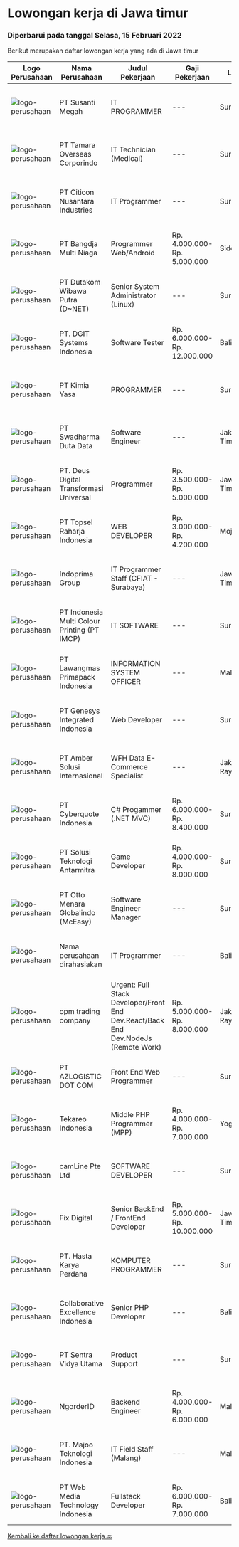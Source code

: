 
  # Lowongan kerja di Jawa timur

  ### Diperbarui pada tanggal Selasa, 15 Februari 2022

  Berikut merupakan daftar lowongan kerja yang ada di Jawa timur

  |Logo Perusahaan | Nama Perusahaan | Judul Pekerjaan | Gaji Pekerjaan | Lokasi | Deskripsi | Tanggal diunggah | Pranala |
  | -------------- | --------------- | --------------- | --------- | --------- | -------------- | ------- | ----------- |
  |![logo-perusahaan](https://image-service-cdn.seek.com.au/a4bd21e797144fdcfd88d8631ab922a4fd37415e/ee4dce1061f3f616224767ad58cb2fc751b8d2dc)|PT Susanti Megah|IT PROGRAMMER|---|Surabaya|TANGGUNG JAWAB &amp; TUGAS UTAMA:  Membuat dan memelihara semua program yang berjalan dalam SAP Memastikan program SAP terintegrasi dengan aplikasi...|Senin, 14 Februari 2022|https://www.jobstreet.co.id/id/job/it-programmer-3780768?token=0~59f07396-612a-4eb0-a562-83c314cd0670&sectionRank=1&jobId=jobstreet-id-job-3780768|
|![logo-perusahaan](https://image-service-cdn.seek.com.au/be0d19c60977d1148a131b6c2c23072fb16e1945/ee4dce1061f3f616224767ad58cb2fc751b8d2dc)|PT Tamara Overseas Corporindo|IT Technician (Medical)|---|Surabaya|Deskripsi Pekerjaan Usia Maksimal 30 tahun Pendidikan S1 atau D3 Jurusan Teknik Informatika pengalaman minimal 1 tahun di bidang yang sama Diutamakan...|Minggu, 13 Februari 2022|https://www.jobstreet.co.id/id/job/it-technician-medical-3788897?token=0~59f07396-612a-4eb0-a562-83c314cd0670&sectionRank=2&jobId=jobstreet-id-job-3788897|
|![logo-perusahaan](https://image-service-cdn.seek.com.au/81ea4d14e41d94183b6a32e8dcb583f5b8fa8185/ee4dce1061f3f616224767ad58cb2fc751b8d2dc)|PT Citicon Nusantara Industries|IT Programmer|---|Surabaya|Tanggung Jawab : Melakukan Perbaikan dan pengecekan terhadap aplikasi/program Mobile programming Kualifikasi : Usia maksimal 30 tahun Pendidikn S1...|Senin, 14 Februari 2022|https://www.jobstreet.co.id/id/job/it-programmer-3789506?token=0~59f07396-612a-4eb0-a562-83c314cd0670&sectionRank=3&jobId=jobstreet-id-job-3789506|
|![logo-perusahaan](https://image-service-cdn.seek.com.au/9261cf87803edfb24079c66bbc453863ceb7bd6e/ee4dce1061f3f616224767ad58cb2fc751b8d2dc)|PT Bangdja Multi Niaga|Programmer Web/Android|Rp. 4.000.000-Rp. 5.000.000|Sidoarjo|Responsibilities : Managing and make sure all application programs keep to standard requirement, documentation, and procedure. Communicates with...|Senin, 14 Februari 2022|https://www.jobstreet.co.id/id/job/programmer-web-android-3789711?token=0~59f07396-612a-4eb0-a562-83c314cd0670&sectionRank=4&jobId=jobstreet-id-job-3789711|
|![logo-perusahaan](https://image-service-cdn.seek.com.au/596b4a55d08359a51386500fde8a97557c8073a3/ee4dce1061f3f616224767ad58cb2fc751b8d2dc)|PT Dutakom Wibawa Putra (D~NET)|Senior System Administrator (Linux)|---|Surabaya|Requirements: Minimum S1 Computer Science / Computer Engineering / Technology Information Minimum 3 years as System Administrator Expert...|Senin, 14 Februari 2022|https://www.jobstreet.co.id/id/job/senior-system-administrator-linux-3780739?token=0~59f07396-612a-4eb0-a562-83c314cd0670&sectionRank=5&jobId=jobstreet-id-job-3780739|
|![logo-perusahaan](https://image-service-cdn.seek.com.au/86a88c2f6d7d45552583132278caf70ef23e7608/ee4dce1061f3f616224767ad58cb2fc751b8d2dc)|PT. DGIT Systems Indonesia|Software Tester|Rp. 6.000.000-Rp. 12.000.000|Bali|We believe work should be a fun development journey but the challenging one! Our great teams will support you to achieve that and delivering great...|Selasa, 15 Februari 2022|https://www.jobstreet.co.id/id/job/software-tester-3790570?token=0~59f07396-612a-4eb0-a562-83c314cd0670&sectionRank=6&jobId=jobstreet-id-job-3790570|
|![logo-perusahaan](https://us.123rf.com/450wm/pavelstasevich/pavelstasevich1811/pavelstasevich181101027/112815900-stock-vector-no-image-available-icon-flat-vector.jpg?ver=6)|PT Kimia Yasa|PROGRAMMER|---|Surabaya|Deskripsi Pekerjaan :Melakukan pembuatan program untuk menunjang operasional perusahaan sesuai dengan target yang sudah ditetapkan.Kualifikasi yang...|Jumat, 11 Februari 2022|https://www.jobstreet.co.id/id/job/programmer-3787725?token=0~59f07396-612a-4eb0-a562-83c314cd0670&sectionRank=7&jobId=jobstreet-id-job-3787725|
|![logo-perusahaan](https://image-service-cdn.seek.com.au/c9726dd48637f2122e69fa4f05bdeddb6166e3b5/ee4dce1061f3f616224767ad58cb2fc751b8d2dc)|PT Swadharma Duta Data|Software Engineer|---|Jakarta Timur|Back End Developer Memahami konsep pengembangan aplikasi Memahami konsep Microservices Architeccture Memiliki skill Java Spring Boot, Net Core, Go,...|Senin, 14 Februari 2022|https://www.jobstreet.co.id/id/job/software-engineer-3789258?token=0~59f07396-612a-4eb0-a562-83c314cd0670&sectionRank=8&jobId=jobstreet-id-job-3789258|
|![logo-perusahaan](https://image-service-cdn.seek.com.au/c60cb56da4de0b2544c610453afe038ea67dc899/ee4dce1061f3f616224767ad58cb2fc751b8d2dc)|PT. Deus Digital Transformasi Universal|Programmer|Rp. 3.500.000-Rp. 5.000.000|Jawa Timur|PT Deus Digital Transformasi Universal, sebuah Perusahaan Digital Marketing Agency di Surabaya Barat membuka lowongan untuk Programmer dengan...|Senin, 14 Februari 2022|https://www.jobstreet.co.id/id/job/programmer-3761886?token=0~59f07396-612a-4eb0-a562-83c314cd0670&sectionRank=9&jobId=jobstreet-id-job-3761886|
|![logo-perusahaan](https://image-service-cdn.seek.com.au/ae356464c97f69ec3244b4271b99e9fd6e8f21f1/ee4dce1061f3f616224767ad58cb2fc751b8d2dc)|PT Topsel Raharja Indonesia|WEB DEVELOPER|Rp. 3.000.000-Rp. 4.200.000|Mojokerto|Kualifikasi : Pendidikan minimal D3 / S1 Memahami React JS, PHP framework Familiar with Rest API (JSON, XML) Memahami server administration Memiliki...|Senin, 14 Februari 2022|https://www.jobstreet.co.id/id/job/web-developer-3780799?token=0~59f07396-612a-4eb0-a562-83c314cd0670&sectionRank=10&jobId=jobstreet-id-job-3780799|
|![logo-perusahaan](https://image-service-cdn.seek.com.au/98db6d222e30b3390f5b0f1a69701ee0a17b6b20/ee4dce1061f3f616224767ad58cb2fc751b8d2dc)|Indoprima Group|IT Programmer Staff (CFIAT - Surabaya)|---|Jawa Timur|Kualifikasi: Minimal S1 Teknik Informatika/ Sistem Informasi/ Ilmu Komputer dengan IPK min 3,00 Berpengalaman kerja sebagai IT Staff minimal 2 tahun...|Minggu, 13 Februari 2022|https://www.jobstreet.co.id/id/job/it-programmer-staff-cfiat-surabaya-3779684?token=0~59f07396-612a-4eb0-a562-83c314cd0670&sectionRank=11&jobId=jobstreet-id-job-3779684|
|![logo-perusahaan](https://image-service-cdn.seek.com.au/70294b6445f466b423ab7d9751002bfdd4afc29e/ee4dce1061f3f616224767ad58cb2fc751b8d2dc)|PT Indonesia Multi Colour Printing (PT IMCP)|IT SOFTWARE|---|Surabaya|PT.IMCP hiring for IT Software Engineer with these requirements : Bachelor Degree of Information Technology, System Information, Computer Science,...|Sabtu, 12 Februari 2022|https://www.jobstreet.co.id/id/job/it-software-3776647?token=0~59f07396-612a-4eb0-a562-83c314cd0670&sectionRank=12&jobId=jobstreet-id-job-3776647|
|![logo-perusahaan](https://image-service-cdn.seek.com.au/1b2da51c779de04afc91f962530d97804415fef4/ee4dce1061f3f616224767ad58cb2fc751b8d2dc)|PT Lawangmas Primapack Indonesia|INFORMATION SYSTEM OFFICER|---|Malang|Dibutuhkan SegeraPabrik Malang, Jawa TimurPerusahaan manufacturing PRINTING &amp; PACKAGING yang sedang berkembang pesat membuthkan tenaga...|Jumat, 11 Februari 2022|https://www.jobstreet.co.id/id/job/information-system-officer-3788258?token=0~59f07396-612a-4eb0-a562-83c314cd0670&sectionRank=13&jobId=jobstreet-id-job-3788258|
|![logo-perusahaan](https://image-service-cdn.seek.com.au/31b1523df6115d42e482e2f14e8bcd6489389a57/ee4dce1061f3f616224767ad58cb2fc751b8d2dc)|PT Genesys Integrated Indonesia|Web Developer|---|Surabaya|Job Description This position is suitable for someone that love being a web developer and looking for exciting challenge. The successful candidate...|Senin, 14 Februari 2022|https://www.jobstreet.co.id/id/job/web-developer-3789611?token=0~59f07396-612a-4eb0-a562-83c314cd0670&sectionRank=14&jobId=jobstreet-id-job-3789611|
|![logo-perusahaan](https://us.123rf.com/450wm/pavelstasevich/pavelstasevich1811/pavelstasevich181101027/112815900-stock-vector-no-image-available-icon-flat-vector.jpg?ver=6)|PT Amber Solusi Internasional|WFH Data E-Commerce Specialist|---|Jakarta Raya|If you are interested to apply, please fill in this form: https://forms.gle/8jHjghLSe7pJSzS76We are running a fast track selection process, if you get...|Senin, 14 Februari 2022|https://www.jobstreet.co.id/id/job/wfh-data-e-commerce-specialist-3789143?token=0~59f07396-612a-4eb0-a562-83c314cd0670&sectionRank=15&jobId=jobstreet-id-job-3789143|
|![logo-perusahaan](https://image-service-cdn.seek.com.au/1d77956725898595a8f1d53dcedfb7b7862dfb57/ee4dce1061f3f616224767ad58cb2fc751b8d2dc)|PT Cyberquote Indonesia|C# Progammer (.NET MVC)|Rp. 6.000.000-Rp. 8.400.000|Surabaya|Requirements: Masters/Bachelor Degree/Diploma Qualification in Computer Science or relateddiscipline. Preferably 3-...|Senin, 14 Februari 2022|https://www.jobstreet.co.id/id/job/c-progammer-net-mvc-3790504?token=0~59f07396-612a-4eb0-a562-83c314cd0670&sectionRank=16&jobId=jobstreet-id-job-3790504|
|![logo-perusahaan](https://image-service-cdn.seek.com.au/b91a962bccb5a17115539dbfd3234278c7e48e43/ee4dce1061f3f616224767ad58cb2fc751b8d2dc)|PT Solusi Teknologi Antarmitra|Game Developer|Rp. 4.000.000-Rp. 8.000.000|Surabaya|Requirement:- Fresh graduate are welcome to apply.- Preferably 1 or 2 years of Game Developer experience.- Good attitude, work ethics, and...|Senin, 14 Februari 2022|https://www.jobstreet.co.id/id/job/game-developer-3774335?token=0~59f07396-612a-4eb0-a562-83c314cd0670&sectionRank=17&jobId=jobstreet-id-job-3774335|
|![logo-perusahaan](https://image-service-cdn.seek.com.au/f315f0c605a36ea3a033e6abb5c67515d4b00ff5/ee4dce1061f3f616224767ad58cb2fc751b8d2dc)|PT Otto Menara Globalindo (McEasy)|Software Engineer Manager|---|Surabaya|Responsibilities: Manage a team of high performing Software Engineer Give constructive and thoughtful feedback, nurturing, and create an inclusive...|Sabtu, 12 Februari 2022|https://www.jobstreet.co.id/id/job/software-engineer-manager-3778512?token=0~59f07396-612a-4eb0-a562-83c314cd0670&sectionRank=18&jobId=jobstreet-id-job-3778512|
|![logo-perusahaan](https://us.123rf.com/450wm/pavelstasevich/pavelstasevich1811/pavelstasevich181101027/112815900-stock-vector-no-image-available-icon-flat-vector.jpg?ver=6)|Nama perusahaan dirahasiakan|IT Programmer|---|Bali|Pendidikan minimal S1 segala jurusan Minimal memiliki 2 tahun pengalaman kerja di bidang yang sama Memiliki pengetahuan mengenai PHP dan bahasa...|Jumat, 11 Februari 2022|https://www.jobstreet.co.id/id/job/it-programmer-3776288?token=0~59f07396-612a-4eb0-a562-83c314cd0670&sectionRank=19&jobId=jobstreet-id-job-3776288|
|![logo-perusahaan](https://image-service-cdn.seek.com.au/892210d1bc1184a2e16e260294a01a90fbb03876/ee4dce1061f3f616224767ad58cb2fc751b8d2dc)|opm trading company|Urgent: Full Stack Developer/Front End Dev.React/Back End Dev.NodeJs (Remote Work)|Rp. 5.000.000-Rp. 8.000.000|Jakarta Raya|Urgently NeededSilahkan memilih pekerjaan yang akan dilamar dengan menyertakan portofolio dan menyertakan e-mailFRONT END DEVELOPER React (Remote...|Senin, 14 Februari 2022|https://www.jobstreet.co.id/id/job/urgent%3A-full-stack-developer-front-end-dev-react-back-end-dev-nodejs-remote-work-3780728?token=0~59f07396-612a-4eb0-a562-83c314cd0670&sectionRank=20&jobId=jobstreet-id-job-3780728|
|![logo-perusahaan](https://image-service-cdn.seek.com.au/28bed750f058de2045a9209dd4fc19da0096cd8c/ee4dce1061f3f616224767ad58cb2fc751b8d2dc)|PT AZLOGISTIC DOT COM|Front End Web Programmer|---|Surabaya|Candidate must posses at least Bachelor's Degree in Computer Science / Information Technology At least 1 year (s) of working experience Required skill...|Sabtu, 12 Februari 2022|https://www.jobstreet.co.id/id/job/front-end-web-programmer-3773266?token=0~59f07396-612a-4eb0-a562-83c314cd0670&sectionRank=21&jobId=jobstreet-id-job-3773266|
|![logo-perusahaan](https://image-service-cdn.seek.com.au/35671fb539bc12cd3e94bf9b1c094aa88fb61364/ee4dce1061f3f616224767ad58cb2fc751b8d2dc)|Tekareo Indonesia|Middle PHP Programmer (MPP)|Rp. 4.000.000-Rp. 7.000.000|Yogyakarta|Requirements: Candidate must possess at least a Diploma, Bachelor's Degree, Art/ Design/ Creative Multimedia, Computer Science/Information Technology,...|Sabtu, 12 Februari 2022|https://www.jobstreet.co.id/id/job/middle-php-programmer-mpp-3772851?token=0~59f07396-612a-4eb0-a562-83c314cd0670&sectionRank=22&jobId=jobstreet-id-job-3772851|
|![logo-perusahaan](https://image-service-cdn.seek.com.au/19b64dc0cc941a960602e28f7d4304abd327b95c/ee4dce1061f3f616224767ad58cb2fc751b8d2dc)|camLine  Pte Ltd|SOFTWARE DEVELOPER|---|Surabaya|Currently is work-from-home arrangement until further noticeJob Description : Involve in the entire development cycle from requirements analysis to...|Minggu, 13 Februari 2022|https://www.jobstreet.co.id/id/job/software-developer-3779869?token=0~59f07396-612a-4eb0-a562-83c314cd0670&sectionRank=23&jobId=jobstreet-id-job-3779869|
|![logo-perusahaan](https://image-service-cdn.seek.com.au/7cc2d3c9df01794bbc48dfe0cfc38b61783a6ab3/ee4dce1061f3f616224767ad58cb2fc751b8d2dc)|Fix Digital|Senior BackEnd / FrontEnd Developer|Rp. 5.000.000-Rp. 10.000.000|Jawa Timur|Job DescriptionKualifikasi:  Berpengalaman minimal 2 tahun Terbiasa membuat Web Service / Rest Api Terbiasa menggunakan Mysql / Postgree. Target...|Minggu, 13 Februari 2022|https://www.jobstreet.co.id/id/job/senior-backend-frontend-developer-3780161?token=0~59f07396-612a-4eb0-a562-83c314cd0670&sectionRank=24&jobId=jobstreet-id-job-3780161|
|![logo-perusahaan](https://image-service-cdn.seek.com.au/caf1dbcbaa38f6a2e5780791e23269058730bd8c/ee4dce1061f3f616224767ad58cb2fc751b8d2dc)|PT. Hasta Karya Perdana|KOMPUTER PROGRAMMER|---|Surabaya|KOMPUTER PROGRAMMERDESKRIPSI PEKERJAAN : Membuat dan mengembangkan software yang telah ada dengan menggunakan PHP, Delphi, MySQL, SQL Server, dan Web...|Kamis, 10 Februari 2022|https://www.jobstreet.co.id/id/job/komputer-programmer-3770447?token=0~59f07396-612a-4eb0-a562-83c314cd0670&sectionRank=25&jobId=jobstreet-id-job-3770447|
|![logo-perusahaan](https://image-service-cdn.seek.com.au/7145b1ba6bc0dbd678e2bf86d776dd2b1b9b81f6/ee4dce1061f3f616224767ad58cb2fc751b8d2dc)|Collaborative Excellence Indonesia|Senior PHP Developer|---|Bali|Responsibilities: Work with Business/Product Owners/product development team/Project Manager to design, develop, maintain and enhance web-based &amp;...|Minggu, 13 Februari 2022|https://www.jobstreet.co.id/id/job/senior-php-developer-3773968?token=0~59f07396-612a-4eb0-a562-83c314cd0670&sectionRank=26&jobId=jobstreet-id-job-3773968|
|![logo-perusahaan](https://image-service-cdn.seek.com.au/89a4b4d8e6af0c01c230c2b1f638fbea996731cb/ee4dce1061f3f616224767ad58cb2fc751b8d2dc)|PT Sentra Vidya Utama|Product Support|---|Surabaya|Job Desc: Melakukan migrasi dan mengevaluasi data Membuat report hasil analisa dan hasil migrasi data Melakukan instalasi/setting aplikasi Melakukan...|Kamis, 10 Februari 2022|https://www.jobstreet.co.id/id/job/product-support-3786228?token=0~59f07396-612a-4eb0-a562-83c314cd0670&sectionRank=27&jobId=jobstreet-id-job-3786228|
|![logo-perusahaan](https://image-service-cdn.seek.com.au/b083fe23ab6d53f4625f1ecd7c545a4b74e8d544/ee4dce1061f3f616224767ad58cb2fc751b8d2dc)|NgorderID|Backend Engineer|Rp. 4.000.000-Rp. 6.000.000|Malang|Ngorder is looking for a candidate in the position of Backend Engineer who is able to be responsible for determining the algorithm or programming...|Sabtu, 12 Februari 2022|https://www.jobstreet.co.id/id/job/backend-engineer-3773224?token=0~59f07396-612a-4eb0-a562-83c314cd0670&sectionRank=28&jobId=jobstreet-id-job-3773224|
|![logo-perusahaan](https://image-service-cdn.seek.com.au/2a2c8a948d223cf92abbc34c9b4e6cee325386db/ee4dce1061f3f616224767ad58cb2fc751b8d2dc)|PT. Majoo Teknologi Indonesia|IT Field Staff (Malang)|---|Malang|Deskripsi Pekerjaan: Melakukan instalasi beserta pengaturan software dan hardware majoo. Memberikan edukasi (training) kepada staff / manager/ owner...|Senin, 07 Februari 2022|https://www.jobstreet.co.id/id/job/it-field-staff-malang-3782394?token=0~59f07396-612a-4eb0-a562-83c314cd0670&sectionRank=29&jobId=jobstreet-id-job-3782394|
|![logo-perusahaan](https://image-service-cdn.seek.com.au/fe6569d61098f35222743f282f496686f78aefd7/ee4dce1061f3f616224767ad58cb2fc751b8d2dc)|PT Web Media Technology Indonesia|Fullstack Developer|Rp. 6.000.000-Rp. 7.000.000|Bali|We are Niagahoster, a tech company based in Yogyakarta that provides web-hosting services. To make Niagahoster web and products are packed with...|Kamis, 10 Februari 2022|https://www.jobstreet.co.id/id/job/fullstack-developer-3786309?token=0~59f07396-612a-4eb0-a562-83c314cd0670&sectionRank=30&jobId=jobstreet-id-job-3786309|


  [Kembali ke daftar lowongan kerja 🔙](../README.md#daftar-lowongan-kerja)
  